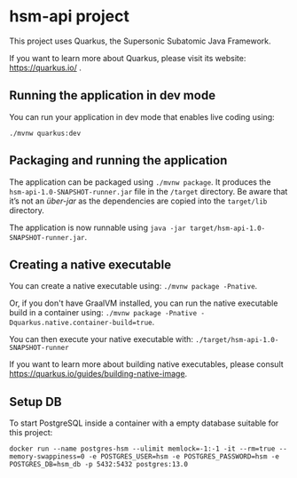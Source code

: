 # hsm-api project

This project uses Quarkus, the Supersonic Subatomic Java Framework.

If you want to learn more about Quarkus, please visit its website: https://quarkus.io/ .

## Running the application in dev mode

You can run your application in dev mode that enables live coding using:
```
./mvnw quarkus:dev
```

## Packaging and running the application

The application can be packaged using `./mvnw package`.
It produces the `hsm-api-1.0-SNAPSHOT-runner.jar` file in the `/target` directory.
Be aware that it’s not an _über-jar_ as the dependencies are copied into the `target/lib` directory.

The application is now runnable using `java -jar target/hsm-api-1.0-SNAPSHOT-runner.jar`.

## Creating a native executable

You can create a native executable using: `./mvnw package -Pnative`.

Or, if you don't have GraalVM installed, you can run the native executable build in a container using: `./mvnw package -Pnative -Dquarkus.native.container-build=true`.

You can then execute your native executable with: `./target/hsm-api-1.0-SNAPSHOT-runner`

If you want to learn more about building native executables, please consult https://quarkus.io/guides/building-native-image.

## Setup DB

To start PostgreSQL inside a container with a empty database suitable for this project:
```
docker run --name postgres-hsm --ulimit memlock=-1:-1 -it --rm=true --memory-swappiness=0 -e POSTGRES_USER=hsm -e POSTGRES_PASSWORD=hsm -e POSTGRES_DB=hsm_db -p 5432:5432 postgres:13.0
```

